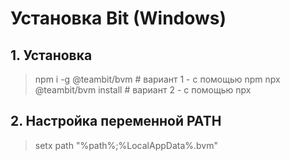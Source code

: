 # Установка Bit (Windows)
## 1. Установка
> npm i -g @teambit/bvm    # вариант 1 - с помощью npm
> npx @teambit/bvm install # вариант 2 -  с помощью npx
## 2. Настройка переменной PATH
> setx path "%path%;%LocalAppData%\.bvm"
